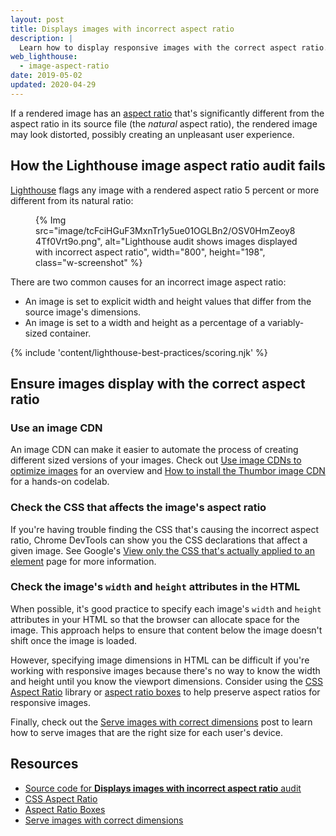 ```yaml
---
layout: post
title: Displays images with incorrect aspect ratio
description: |
  Learn how to display responsive images with the correct aspect ratio.
web_lighthouse:
  - image-aspect-ratio
date: 2019-05-02
updated: 2020-04-29
---
```


If a rendered image has an [aspect ratio][ar] that's significantly different
from the aspect ratio in its source file (the _natural_ aspect ratio),
the rendered image may look distorted,
possibly creating an unpleasant user experience.

## How the Lighthouse image aspect ratio audit fails

[Lighthouse](https://developers.google.com/web/tools/lighthouse/) flags any
image with a rendered aspect ratio
5 percent or more different from its natural ratio:

<figure class="w-figure">
  {% Img src="image/tcFciHGuF3MxnTr1y5ue01OGLBn2/OSV0HmZeoy84Tf0Vrt9o.png", alt="Lighthouse audit shows images displayed with incorrect aspect ratio", width="800", height="198", class="w-screenshot" %}
</figure>

There are two common causes for an incorrect image aspect ratio:

- An image is set to explicit width and height values that differ from the source image's dimensions.
- An image is set to a width and height as a percentage of a variably-sized container.

{% include 'content/lighthouse-best-practices/scoring.njk' %}

## Ensure images display with the correct aspect ratio

### Use an image CDN

An image CDN can make it easier to automate the process of creating different sized
versions of your images. Check out [Use image CDNs to optimize images](/image-cdns/)
for an overview and [How to install the Thumbor image CDN](/install-thumbor/) for a
hands-on codelab.

### Check the CSS that affects the image's aspect ratio
If you're having trouble finding the CSS that's causing the incorrect aspect ratio,
Chrome DevTools can show you the CSS declarations that affect a given image.
See Google's [View only the CSS that's actually applied to an element](https://developers.google.com/web/tools/chrome-devtools/css/reference#computed)
page for more information.


### Check the image's `width` and `height` attributes in the HTML

When possible, it's good practice to specify each image's `width` and `height`
attributes in your HTML so that the browser can allocate space for the image.
This approach helps to ensure that content below the image doesn't shift once
the image is loaded.

However, specifying image dimensions in HTML can be difficult
if you're working with responsive images
because there's no way to know the width and height
until you know the viewport dimensions. Consider using the
[CSS Aspect Ratio](https://www.npmjs.com/package/css-aspect-ratio) library or
[aspect ratio boxes](https://css-tricks.com/aspect-ratio-boxes/)
to help preserve aspect ratios for responsive images.

Finally, check out the [Serve images with correct dimensions](/serve-images-with-correct-dimensions)
post to learn how to serve images that are the right size for each user's device.

## Resources

- [Source code for **Displays images with incorrect aspect ratio** audit](https://github.com/GoogleChrome/lighthouse/blob/master/lighthouse-core/audits/image-aspect-ratio.js)
- [CSS Aspect Ratio](https://www.npmjs.com/package/css-aspect-ratio)
- [Aspect Ratio Boxes](https://css-tricks.com/aspect-ratio-boxes/)
- [Serve images with correct dimensions](/serve-images-with-correct-dimensions)

[ar]: https://en.wikipedia.org/wiki/Aspect_ratio_(image)
